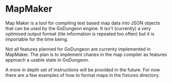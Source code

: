 # MapMaker

Map Maker is a tool for compiling text based map data into JSON objects
that can be used by the GoDungeon engine. It isn't (currently) a very
optimised output format (tile information is repeated too often) but it is
importable for the time being.

Not all features planned for GoDungeon are currenty implemented in
MapMaker. The plan is to implement chanes in the map compiler as features
approach a usable state in GoDungeon.

A more in depth set of instructions will be provided in the future. For
now there are a few examples of how to format maps in the fixtures
directory.




